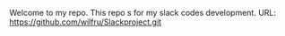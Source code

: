 Welcome to my repo. This repo s for my slack codes development.
URL: https://github.com/wilfru/Slackproject.git